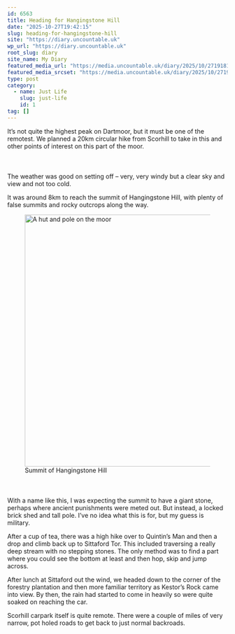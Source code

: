 ```yaml
---
id: 6563
title: Heading for Hangingstone Hill
date: "2025-10-27T19:42:15"
slug: heading-for-hangingstone-hill
site: "https://diary.uncountable.uk"
wp_url: "https://diary.uncountable.uk"
root_slug: diary
site_name: My Diary
featured_media_url: "https://media.uncountable.uk/diary/2025/10/27191819/IMG20251027093348.webp"
featured_media_srcset: "https://media.uncountable.uk/diary/2025/10/27191819/IMG20251027093348-300x169.webp 300w, https://media.uncountable.uk/diary/2025/10/27191819/IMG20251027093348-1024x576.webp 1024w, https://media.uncountable.uk/diary/2025/10/27191819/IMG20251027093348-150x150.webp 150w, https://media.uncountable.uk/diary/2025/10/27191819/IMG20251027093348-640x360.webp 640w, https://media.uncountable.uk/diary/2025/10/27191819/IMG20251027093348.webp 1959w"
type: post
category:
  - name: Just Life
    slug: just-life
    id: 1
tag: []
---
```



<p>It&#8217;s not quite the highest peak on Dartmoor, but it must be one of the remotest. We planned a 20km circular hike from Scorhill to take in this and other points of interest on this part of the moor.</p>


<style>.kb-row-layout-id6563_3d79b7-59 > .kt-row-column-wrap{align-content:start;}:where(.kb-row-layout-id6563_3d79b7-59 > .kt-row-column-wrap) > .wp-block-kadence-column{justify-content:start;}.kb-row-layout-id6563_3d79b7-59 > .kt-row-column-wrap{column-gap:var(--global-kb-gap-md, 2rem);row-gap:var(--global-kb-gap-md, 2rem);padding-top:var(--global-kb-spacing-sm, 1.5rem);padding-bottom:var(--global-kb-spacing-sm, 1.5rem);grid-template-columns:repeat(2, minmax(0, 1fr));}.kb-row-layout-id6563_3d79b7-59 > .kt-row-layout-overlay{opacity:0.30;}@media all and (max-width: 1024px){.kb-row-layout-id6563_3d79b7-59 > .kt-row-column-wrap{grid-template-columns:repeat(2, minmax(0, 1fr));}}@media all and (max-width: 767px){.kb-row-layout-id6563_3d79b7-59 > .kt-row-column-wrap{grid-template-columns:minmax(0, 1fr);}.kb-row-layout-id6563_3d79b7-59 > .kt-row-column-wrap > .wp-block-kadence-column:nth-child(1 of *:not(style)){order:2;}.kb-row-layout-id6563_3d79b7-59 > .kt-row-column-wrap > .wp-block-kadence-column:nth-child(2 of *:not(style)){order:1;}.kb-row-layout-id6563_3d79b7-59 > .kt-row-column-wrap > .wp-block-kadence-column:nth-child(3 of *:not(style)){order:12;}.kb-row-layout-id6563_3d79b7-59 > .kt-row-column-wrap > .wp-block-kadence-column:nth-child(4 of *:not(style)){order:11;}.kb-row-layout-id6563_3d79b7-59 > .kt-row-column-wrap > .wp-block-kadence-column:nth-child(5 of *:not(style)){order:22;}.kb-row-layout-id6563_3d79b7-59 > .kt-row-column-wrap > .wp-block-kadence-column:nth-child(6 of *:not(style)){order:21;}.kb-row-layout-id6563_3d79b7-59 > .kt-row-column-wrap > .wp-block-kadence-column:nth-child(7 of *:not(style)){order:32;}.kb-row-layout-id6563_3d79b7-59 > .kt-row-column-wrap > .wp-block-kadence-column:nth-child(8 of *:not(style)){order:31;}}</style><div class="kb-row-layout-wrap kb-row-layout-id6563_3d79b7-59 alignnone wp-block-kadence-rowlayout"><div class="kt-row-column-wrap kt-has-2-columns kt-row-layout-equal kt-tab-layout-inherit kt-mobile-layout-row kt-row-valign-top">
<style>.kadence-column6563_32d98d-a7 > .kt-inside-inner-col,.kadence-column6563_32d98d-a7 > .kt-inside-inner-col:before{border-top-left-radius:0px;border-top-right-radius:0px;border-bottom-right-radius:0px;border-bottom-left-radius:0px;}.kadence-column6563_32d98d-a7 > .kt-inside-inner-col{column-gap:var(--global-kb-gap-sm, 1rem);}.kadence-column6563_32d98d-a7 > .kt-inside-inner-col{flex-direction:column;}.kadence-column6563_32d98d-a7 > .kt-inside-inner-col > .aligncenter{width:100%;}.kadence-column6563_32d98d-a7 > .kt-inside-inner-col:before{opacity:0.3;}.kadence-column6563_32d98d-a7{position:relative;}@media all and (max-width: 1024px){.kadence-column6563_32d98d-a7 > .kt-inside-inner-col{flex-direction:column;justify-content:center;}}@media all and (max-width: 767px){.kadence-column6563_32d98d-a7 > .kt-inside-inner-col{flex-direction:column;justify-content:center;}}</style>
<div class="wp-block-kadence-column kadence-column6563_32d98d-a7"><div class="kt-inside-inner-col">
<p>The weather was good on setting off &#8211; very, very windy but a clear sky and view and not too cold.</p>



<p>It was around 8km to reach the summit of Hangingstone Hill, with plenty of false summits and rocky outcrops along the way.</p>
</div></div>


<style>.kadence-column6563_dfa683-16 > .kt-inside-inner-col,.kadence-column6563_dfa683-16 > .kt-inside-inner-col:before{border-top-left-radius:0px;border-top-right-radius:0px;border-bottom-right-radius:0px;border-bottom-left-radius:0px;}.kadence-column6563_dfa683-16 > .kt-inside-inner-col{column-gap:var(--global-kb-gap-sm, 1rem);}.kadence-column6563_dfa683-16 > .kt-inside-inner-col{flex-direction:column;}.kadence-column6563_dfa683-16 > .kt-inside-inner-col > .aligncenter{width:100%;}.kadence-column6563_dfa683-16 > .kt-inside-inner-col:before{opacity:0.3;}.kadence-column6563_dfa683-16{position:relative;}@media all and (max-width: 1024px){.kadence-column6563_dfa683-16 > .kt-inside-inner-col{flex-direction:column;justify-content:center;}}@media all and (max-width: 767px){.kadence-column6563_dfa683-16 > .kt-inside-inner-col{flex-direction:column;justify-content:center;}}</style>
<div class="wp-block-kadence-column kadence-column6563_dfa683-16"><div class="kt-inside-inner-col">
<figure class="wp-block-image size-large"><img loading="lazy" decoding="async" width="1024" height="576" src="https://media.uncountable.uk/diary/2025/10/27191900/IMG20251027113000-1024x576.webp" alt="A hut and pole on the moor" class="wp-image-6568" srcset="https://media.uncountable.uk/diary/2025/10/27191900/IMG20251027113000-1024x576.webp 1024w, https://media.uncountable.uk/diary/2025/10/27191900/IMG20251027113000-300x169.webp 300w, https://media.uncountable.uk/diary/2025/10/27191900/IMG20251027113000-640x360.webp 640w" sizes="auto, (max-width: 1024px) 100vw, 1024px" /><figcaption class="wp-element-caption">Summit of Hangingstone Hill</figcaption></figure>
</div></div>

</div></div>


<p>With a name like this, I was expecting the summit to have a giant stone, perhaps where ancient punishments were meted out.  But instead, a locked brick shed and tall pole.  I&#8217;ve no idea what this is for, but my guess is military.</p>



<p>After a cup of tea, there was a high hike over to Quintin&#8217;s Man and then a drop and climb back up to Sittaford Tor.  This included traversing a really deep stream with no stepping stones.  The only method was to find a part where you could see the bottom at least and then hop, skip and jump across.</p>



<p>After lunch at Sittaford out the wind, we headed down to the corner of the forestry plantation and then more familiar territory as Kestor&#8217;s Rock came into view.  By then, the rain had started to come in heavily so were quite soaked on reaching the car.</p>



<p>Scorhill carpark itself is quite remote.  There were a couple of miles of very narrow, pot holed roads to get back to just normal backroads.</p>
